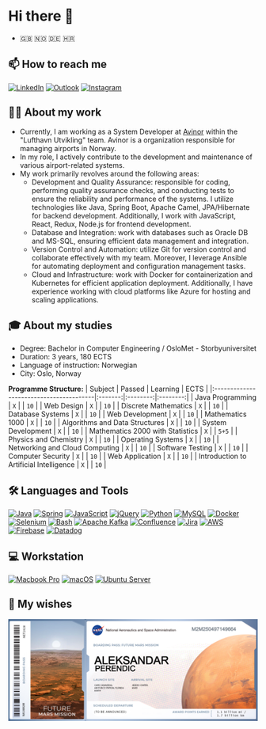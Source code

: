 # Hi there 👋

-  🇬🇧 🇳🇴 🇩🇪 🇭🇷

## 📫 How to reach me

[![LinkedIn](https://img.shields.io/badge/linkedin-%230077B5.svg?style=for-the-badge&logo=linkedin&logoColor=white)](https://www.linkedin.com/in/aleksandarperendic)
[![Outlook](https://img.shields.io/badge/Microsoft_Outlook-0078D4?style=for-the-badge&logo=microsoft-outlook&logoColor=white)](mailto:sasaperendic@live.com?subject=[GitHub]%20Contact%20form)
[![Instagram](https://img.shields.io/badge/Instagram-E4405F?style=for-the-badge&logo=instagram&logoColor=white)](https://www.instagram.com/aleksanderp7)

## 👨‍💻 About my work
- Currently, I am working as a System Developer at [Avinor](https://www.avinor.no/ "Avinor") within the "Lufthavn Utvikling" team. Avinor is a organization responsible for managing airports in Norway.
- In my role, I actively contribute to the development and maintenance of various airport-related systems.
-  My work primarily revolves around the following areas:
    -  Development and Quality Assurance: responsible for coding, performing quality assurance checks, and conducting tests to ensure the reliability and performance of the systems. I utilize technologies like Java, Spring Boot, Apache Camel, JPA/Hibernate for backend development. Additionally, I work with JavaScript, React, Redux, Node.js for frontend development.
    -  Database and Integration: work with databases such as Oracle DB and MS-SQL, ensuring efficient data management and integration.
    -  Version Control and Automation: utilize Git for version control and collaborate effectively with my team. Moreover, I leverage Ansible for automating deployment and configuration management tasks.
    -  Cloud and Infrastructure: work with Docker for containerization and Kubernetes for efficient application deployment. Additionally, I have experience working with cloud platforms like Azure for hosting and scaling applications.

## 🎓 About my studies
-  Degree: Bachelor in Computer Engineering / OsloMet - Storbyuniversitet
-  Duration: 3 years, 180 ECTS
-  Language of instruction: Norwegian
-  City: Oslo, Norway

**Programme Structure:**
| Subject                                 | Passed  | Learning | ECTS     |
|:----------------------------------------|:-------:|:--------:|:--------:|
| Java Programming                        |   `X`   |          |   `10`   |
| Web Design                              |   `X`   |          |   `10`   |
| Discrete Mathematics                    |   `X`   |          |   `10`   |
| Database Systems                        |   `X`   |          |   `10`   |
| Web Development                         |   `X`   |          |   `10`   |
| Mathematics 1000                        |   `X`   |          |   `10`   |
| Algorithms and Data Structures          |   `X`   |          |   `10`   |
| System Development                      |   `X`   |          |   `10`   |
| Mathematics 2000 with Statistics        |   `X`   |          |   `5+5`  |
| Physics and Chemistry                   |   `X`   |          |   `10`   |
| Operating Systems                       |   `X`   |          |   `10`   |
| Networking and Cloud Computing          |   `X`   |          |   `10`   |
| Software Testing                        |   `X`   |          |   `10`   |
| Computer Security                       |   `X`   |          |   `10`   |
| Web Application                         |   `X`   |          |   `10`   |
| Introduction to Artificial Intelligence |   `X`   |          |   `10`   |

## 🛠 Languages and Tools
[![Java](https://img.shields.io/badge/Java-ED8B00?style=for-the-badge&logo=java&logoColor=white)](https://java.com/en/)
[![Spring](https://img.shields.io/badge/Spring-6DB33F?style=for-the-badge&logo=spring&logoColor=white)](https://spring.io)
[![JavaScript](https://img.shields.io/badge/JavaScript-323330?style=for-the-badge&logo=javascript&logoColor=F7DF1E)](https://www.javascript.com)
[![jQuery](https://img.shields.io/badge/jQuery-0769AD?style=for-the-badge&logo=jquery&logoColor=white)](https://jquery.com)
[![Python](https://img.shields.io/badge/Python-FFD43B?style=for-the-badge&logo=python&logoColor=blue)](https://www.python.org)
[![MySQL](https://img.shields.io/badge/MySQL-005C84?style=for-the-badge&logo=mysql&logoColor=white)](https://www.mysql.com)
[![Docker](https://img.shields.io/badge/Docker-2CA5E0?style=for-the-badge&logo=docker&logoColor=white)](https://www.docker.com)
[![Selenium](https://img.shields.io/badge/Selenium-43B02A?style=for-the-badge&logo=Selenium&logoColor=white)](https://www.selenium.dev)
[![Bash](https://img.shields.io/badge/Shell_Script-121011?style=for-the-badge&logo=gnu-bash&logoColor=white)](https://swcarpentry.github.io/shell-novice/)
[![Apache Kafka](https://img.shields.io/badge/Apache%20Kafka-000?style=for-the-badge&logo=apachekafka)](https://kafka.apache.org)
[![Confluence](https://img.shields.io/badge/confluence-%23172BF4.svg?style=for-the-badge&logo=confluence&logoColor=white)](https://www.atlassian.com/software/confluence)
[![Jira](https://img.shields.io/badge/jira-%230A0FFF.svg?style=for-the-badge&logo=jira&logoColor=white)](https://www.atlassian.com/software/jira?&aceid=&adposition=&adgroup=95003656689&campaign=9124878870&creative=542638212689&device=c&keyword=jira&matchtype=e&network=g&placement=&ds_kids=p51242194730&ds_e=GOOGLE&ds_eid=700000001558501&ds_e1=GOOGLE&gclid=CjwKCAjwvNaYBhA3EiwACgndgsfpDL3WissQIJXwXqc52R53ftVRpO9JR4zX1JakrC1KrRwliVJprRoCexsQAvD_BwE&gclsrc=aw.ds)
[![AWS](https://img.shields.io/badge/AWS-%23FF9900.svg?style=for-the-badge&logo=amazon-aws&logoColor=white)](https://aws.amazon.com)
[![Firebase](https://img.shields.io/badge/firebase-%23039BE5.svg?style=for-the-badge&logo=firebase)](https://firebase.google.com)
[![Datadog](https://img.shields.io/badge/datadog-%23632CA6.svg?style=for-the-badge&logo=datadog&logoColor=white)](https://www.datadoghq.com)

## 💻 Workstation
[![Macbook Pro](https://img.shields.io/badge/MacBook_Pro_2021-666669?style=for-the-badge&logo=apple&logoColor=white)](https://www.apple.com/macbook-pro-14-and-16/)
[![macOS](https://img.shields.io/badge/mac%20os-666669?style=for-the-badge&logo=apple&logoColor=white)](https://www.apple.com/macos/monterey/)
[![Ubuntu Server](https://img.shields.io/badge/Server-ARM-E95420?style=for-the-badge&logo=ubuntu&logoColor=white)](https://ubuntu.com/download/server)

## 📡 My wishes
[![Boarding Pass to Mars](https://github.com/aleksandarperendic/aleksandarperendic/blob/main/BoardingPass_MyNameOnFutureMission.png)](https://mars.nasa.gov/layout/embed/send-your-name/future/certificate/?cn=250497149664)

<!--
<p align="left"> <a href="https://www.gnu.org/software/bash/" target="_blank" rel="noreferrer"> <img src="https://www.vectorlogo.zone/logos/gnu_bash/gnu_bash-icon.svg" alt="bash" width="40" height="40"/> </a> <a href="https://getbootstrap.com" target="_blank" rel="noreferrer"> <img src="https://raw.githubusercontent.com/devicons/devicon/master/icons/bootstrap/bootstrap-plain-wordmark.svg" alt="bootstrap" width="40" height="40"/> </a> <a href="https://www.w3schools.com/css/" target="_blank" rel="noreferrer"> <img src="https://raw.githubusercontent.com/devicons/devicon/master/icons/css3/css3-original-wordmark.svg" alt="css3" width="40" height="40"/> </a> <a href="https://www.docker.com/" target="_blank" rel="noreferrer"> <img src="https://raw.githubusercontent.com/devicons/devicon/master/icons/docker/docker-original-wordmark.svg" alt="docker" width="40" height="40"/> </a> <a href="https://git-scm.com/" target="_blank" rel="noreferrer"> <img src="https://www.vectorlogo.zone/logos/git-scm/git-scm-icon.svg" alt="git" width="40" height="40"/> </a> <a href="https://www.w3.org/html/" target="_blank" rel="noreferrer"> <img src="https://raw.githubusercontent.com/devicons/devicon/master/icons/html5/html5-original-wordmark.svg" alt="html5" width="40" height="40"/> </a> <a href="https://www.java.com" target="_blank" rel="noreferrer"> <img src="https://raw.githubusercontent.com/devicons/devicon/master/icons/java/java-original.svg" alt="java" width="40" height="40"/> </a> <a href="https://developer.mozilla.org/en-US/docs/Web/JavaScript" target="_blank" rel="noreferrer"> <img src="https://raw.githubusercontent.com/devicons/devicon/master/icons/javascript/javascript-original.svg" alt="javascript" width="40" height="40"/> </a> <a href="https://www.linux.org/" target="_blank" rel="noreferrer"> <img src="https://raw.githubusercontent.com/devicons/devicon/master/icons/linux/linux-original.svg" alt="linux" width="40" height="40"/> </a> <a href="https://www.mathworks.com/" target="_blank" rel="noreferrer"> <img src="https://upload.wikimedia.org/wikipedia/commons/2/21/Matlab_Logo.png" alt="matlab" width="40" height="40"/> </a> <a href="https://www.mysql.com/" target="_blank" rel="noreferrer"> <img src="https://raw.githubusercontent.com/devicons/devicon/master/icons/mysql/mysql-original-wordmark.svg" alt="mysql" width="40" height="40"/> </a> <a href="https://www.python.org" target="_blank" rel="noreferrer"> <img src="https://raw.githubusercontent.com/devicons/devicon/master/icons/python/python-original.svg" alt="python" width="40" height="40"/> </a> <a href="https://www.selenium.dev" target="_blank" rel="noreferrer"> <img src="https://raw.githubusercontent.com/detain/svg-logos/780f25886640cef088af994181646db2f6b1a3f8/svg/selenium-logo.svg" alt="selenium" width="40" height="40"/> </a> <a href="https://spring.io/" target="_blank" rel="noreferrer"> <img src="https://www.vectorlogo.zone/logos/springio/springio-icon.svg" alt="spring" width="40" height="40"/> </a> <a href="https://www.adobe.com/products/xd.html" target="_blank" rel="noreferrer"> <img src="https://cdn.worldvectorlogo.com/logos/adobe-xd.svg" alt="xd" width="40" height="40"/> </a> </p>

- 🔭 I’m currently working on ...
- 🌱 I’m currently learning **Algorithms and data structure** and **System development**
- 👯 I’m looking to collaborate on ...
- 🤔 I’m looking for help with ...
- 💬 Ask me about ...
- 😄 Pronouns: ...
--!>
